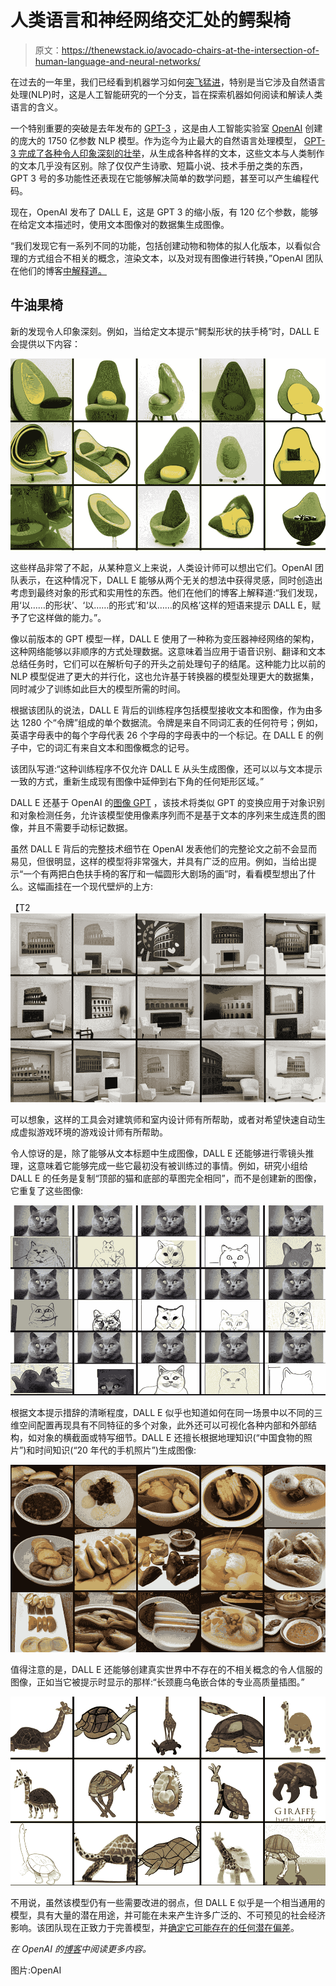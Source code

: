 # 人类语言和神经网络交汇处的鳄梨椅

> 原文：<https://thenewstack.io/avocado-chairs-at-the-intersection-of-human-language-and-neural-networks/>

在过去的一年里，我们已经看到机器学习如何[突飞猛进](https://thenewstack.io/the-year-in-ai-whats-behind-in-2020-and-whats-ahead/)，特别是当它涉及自然语言处理(NLP)时，这是人工智能研究的一个分支，旨在探索机器如何阅读和解读人类语言的含义。

一个特别重要的突破是去年发布的 [GPT-3](https://github.com/openai/gpt-3) ，这是由人工智能实验室 [OpenAI](https://openai.com/) 创建的庞大的 1750 亿参数 NLP 模型。作为迄今为止最大的自然语言处理模型， [GPT-3 完成了各种令人印象深刻的壮举](https://thenewstack.io/openais-gpt-3-makes-big-leap-forward-for-natural-language-processing/)，从生成各种各样的文本，这些文本与人类制作的文本几乎没有区别。除了仅仅产生诗歌、短篇小说、技术手册之类的东西，GPT 3 号的多功能性还表现在它能够解决简单的数学问题，甚至可以产生编程代码。

现在，OpenAI 发布了 DALL E，这是 GPT 3 的缩小版，有 120 亿个参数，能够在给定文本描述时，使用文本图像对的数据集生成图像。

“我们发现它有一系列不同的功能，包括创建动物和物体的拟人化版本，以看似合理的方式组合不相关的概念，渲染文本，以及对现有图像进行转换，”OpenAI 团队在他们的博客[中解释道。](https://openai.com/blog/dall-e/)

## 牛油果椅

新的发现令人印象深刻。例如，当给定文本提示“鳄梨形状的扶手椅”时，DALL E 会提供以下内容：

![](img/4a00b6984a87a388b82b40bfd3904ebd.png)

这些样品非常了不起，从某种意义上来说，人类设计师可以想出它们。OpenAI 团队表示，在这种情况下，DALL E 能够从两个无关的想法中获得灵感，同时创造出考虑到最终对象的形式和实用性的东西。他们在他们的博客上解释道:“我们发现，用‘以……的形状’、‘以……的形式’和‘以……的风格’这样的短语来提示 DALL E，赋予了它这样做的能力。”。

像以前版本的 GPT 模型一样，DALL E 使用了一种称为变压器神经网络的架构，这种网络能够以非顺序的方式处理数据。这意味着当应用于语音识别、翻译和文本总结任务时，它们可以在解析句子的开头之前处理句子的结尾。这种能力比以前的 NLP 模型促进了更大的并行化，这也允许基于转换器的模型处理更大的数据集，同时减少了训练如此巨大的模型所需的时间。

根据该团队的说法，DALL E 背后的训练程序包括模型接收文本和图像，作为由多达 1280 个“令牌”组成的单个数据流。令牌是来自不同词汇表的任何符号；例如，英语字母表中的每个字母代表 26 个字母的字母表中的一个标记。在 DALL E 的例子中，它的词汇有来自文本和图像概念的记号。

该团队写道:“这种训练程序不仅允许 DALL E 从头生成图像，还可以以与文本提示一致的方式，重新生成现有图像中延伸到右下角的任何矩形区域。”

DALL E 还基于 OpenAI 的[图像 GPT](https://openai.com/blog/image-gpt/) ，该技术将类似 GPT 的变换应用于对象识别和对象检测任务，允许该模型使用像素序列而不是基于文本的序列来生成连贯的图像，并且不需要手动标记数据。

虽然 DALL E 背后的完整技术细节在 OpenAI 发表他们的完整论文之前不会显而易见，但很明显，这样的模型将非常强大，并具有广泛的应用。例如，当给出提示“一个有两把白色扶手椅的客厅和一幅圆形大剧场的画”时，看看模型想出了什么。这幅画挂在一个现代壁炉的上方:

【T2![](img/5ebcc7920d1d09cd6e1dd9e5c745d327.png)

可以想象，这样的工具会对建筑师和室内设计师有所帮助，或者对希望快速自动生成虚拟游戏环境的游戏设计师有所帮助。

令人惊讶的是，除了能够从文本标题中生成图像，DALL E 还能够进行零镜头推理，这意味着它能够完成一些它最初没有被训练过的事情。例如，研究小组给 DALL E 的任务是复制“顶部的猫和底部的草图完全相同”，而不是创建新的图像，它重复了这些图像:

![](img/4819a1d8ff3fe595082270bd9b18ea1a.png)

根据文本提示措辞的清晰程度，DALL E 似乎也知道如何在同一场景中以不同的三维空间配置再现具有不同特征的多个对象，此外还可以可视化各种内部和外部结构，如对象的横截面或特写细节。DALL E 还擅长根据地理知识(“中国食物的照片”)和时间知识(“20 年代的手机照片”)生成图像:

![](img/72d82748c920480c650fc4e3dae50dd5.png)

值得注意的是，DALL E 还能够创建真实世界中不存在的不相关概念的令人信服的图像，正如当它被提示时显示的那样:“长颈鹿乌龟嵌合体的专业高质量插图。”

![](img/ad530c7a45e129eb44774183aee3818c.png)

不用说，虽然该模型仍有一些需要改进的弱点，但 DALL E 似乎是一个相当通用的模型，具有大量的潜在用途，并可能在未来产生许多广泛的、不可预见的社会经济影响。该团队现在正致力于完善模型，并[确定它可能存在的任何潜在偏差](https://thenewstack.io/uncovering-biases-the-importance-of-data-diversity-in-speech-recognition/)。

*在 OpenAI 的[博客](https://openai.com/blog/dall-e/)中阅读更多内容。*

图片:OpenAI

<svg xmlns:xlink="http://www.w3.org/1999/xlink" viewBox="0 0 68 31" version="1.1"><title>Group</title> <desc>Created with Sketch.</desc></svg>